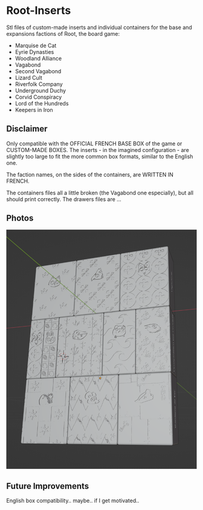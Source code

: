 # Root-Inserts

Stl files of custom-made inserts and individual containers for the base and expansions factions of Root, the board game:
- Marquise de Cat
- Eyrie Dynasties
- Woodland Alliance
- Vagabond
- Second Vagabond
- Lizard Cult
- Riverfolk Company
- Underground Duchy
- Corvid Conspiracy
- Lord of the Hundreds
- Keepers in Iron

## Disclaimer

Only compatible with the OFFICIAL FRENCH BASE BOX of the game or CUSTOM-MADE BOXES. The inserts - in the imagined configuration - are slightly too large to fit the more common box formats, similar to the English one.

The faction names, on the sides of the containers, are WRITTEN IN FRENCH.

The containers files all a little broken (the Vagabond one especially), but all should print correctly.
The drawers files are ...

 ## Photos

![Bent right block](Presentation/All_containers_packed_as_intended.png)

## Future Improvements

English box compatibility.. maybe.. if I get motivated..
